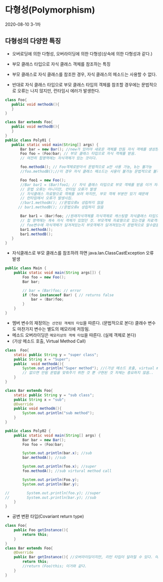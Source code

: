 # 다형성(Polymorphism)
2020-08-10 3-1차
## 다형성의 다양한 특징
 * 오버로딩에 의한 다형성, 오버라이딩에 의한 다형성(상속에 의한 다형성과 같다.)
 
 
 * 부모 클래스 타입으로 자식 클래스 객체를 참조하는 특징
 * 부모 클래스로 자식 클래스를 참조한 경우, 자식 클래스의 메소드는 사용할 수 없다.
 * 반대로 자식 클래스 타입으로 부모 클래스 타입의 객체를 참조할 경우에는 문법적으로 오류는
   나지 않지만, 런타임시 에러가 발생한다.

 ````java
class Foo{
    public void methodA(){
    }
}

class Bar extends Foo{
    public void methodB(){
    }
}
public class Poly01 {
    public static void main(String[] args) {
        Bar bar = new Bar(); //new가 있어야 새로운 객체를 만듬 자식 객체를 생성한 것이다.
        Foo foo = (Foo)bar; // 부모 클래스 타입으로 자식 객체를 받음.
        // 여전히 힙영역에는 자식객체가 있는 것이다.

        foo.methodA(); // Foo객체로받아서 문법적으로 a만 사용 가능, b는 불가능
        //foo.methodB();//이 경우 자식 클래스 메소드는 사용이 불가능 문법적으로 불가능함. 문법적으로 제한을 한 것이다.

        Foo foo1 = new Foo();
        //Bar bar1 = (Bar)foo1; // 자식 클래스 타입으로 부모 객체를 받음 이거 자체가 오류(문법 오류는 아님)
        // 문법 오류는 아니지만, 런타임 오류가 발생
        // 자식클래스 자료형으로 객체를 보려 하지만, 부모 객체 부분만 있기 때문에
        // 런타임에서 오류가 발생시킴.
        //bar1.methodA(); //문법오류x 성립하지 않음
       // bar1.methodB(); //문법오류x 성립하지 않음

        Bar bar1 = (Bar)foo; //원래자식객체를 자식객체로 캐스팅함 자식클래스 타입으로 자식 객체를 받음
        // 힙 영역에는 계속 자식 객체가 있었던 것. 부모객체 자료형으로 있는것을 자료객체로 캐스팅할 때
        // foo변수에 자식객체가 담겨져있는지 부모객체가 담겨져있는지 문법적으로 알수없음
        bar1.methodA();
        bar1.methodB();
    }
}
 ````

 * 자식클래스로 부모 클래스를 참조하려 하면 java.lan.ClassCastException 오류 발생
 ````java
 public class Main {
     public static void main(String args[]) {
         Foo foo = new Foo();
         Bar bar;
 
         // bar = (Bar)foo; // error
         if (foo instanceof Bar) { // returns false
             bar = (Bar)foo;
         }
     }
 }
 ````

  * 멤버 변수의 재정의는` 선언된 객체의 타입`을 따른다. (문법적으로 본다) 클래수 변수도 마찬가지 변수는 별도의 메모리에 저장됨.
  * 메소드 오버라이딩은 `메모리상의 객체 타입`을 따른다. (실제 객체로 본다)
  * (가상 메소드 호출, Virtual Method Call)
  ````java
  class  Foo{
      static public String y = "super class";
      public String x = "Super";
      public  void methodA(){
          System.out.println("Super method"); //(가상 메소드 호출, virtual method call) 실제로 콜이 이루어지지 않지만 만들어줌 실제로 호출되지않ㅇ므
          // 없으면 안됨 문법을 맞춰주기 위한 것 뿐 구현된 것 자체는 중요하지 않음..
      }
  }
  
  class Bar extends Foo{
      static public String y = "sub class";
      public String x = "sub";
      @Override
      public void methodA(){
          System.out.println("sub method");
      }
  }

  public class Poly02 {
      public static void main(String[] args) {
          Bar bar = new Bar();
          Foo foo = (Foo)bar;
  
          System.out.println(bar.x); //sub
          bar.methodA(); //sub
  
          System.out.println(foo.x); //super
          foo.methodA(); //sub virtural method call
  
          System.out.println(Foo.y);
          System.out.println(Bar.y);
  
  //        System.out.println(foo.y); //super
  //        System.out.println(bar.y); //sub
      }
  }
  ````
 * 공변 변환 타입(Covariant return type)
 ````java
 class Foo{
     public Foo getInstance(){
         return this;
     }
 }
 class Bar extends Foo{
     @Override
     public Bar getInstance(){ //오버라이딩이지만, 리턴 타입이 달라질 수 있다. 여기서는 예외적으로 반환값이 달라진다. 공변 반환 타입
         return this;
         //return (Foo)this; 이거와 같다.
     }
 }
 ````

 
